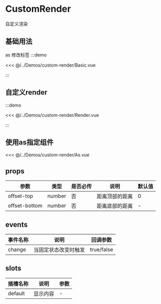 # CustomRender

自定义渲染

## 基础用法

as 修改标签
:::demo

<<< @/../Demos/custom-render/Basic.vue

:::

## 自定义render

:::demo

<<< @/../Demos/custom-render/Render.vue

:::

## 使用as指定组件

<<< @/../Demos/custom-render/As.vue

## props

| 参数 |  类型   | 是否必传 |   说明       | 默认值 |
| ---- | ------ | ----- | ------------- | ----- |
| offset-top | number | 否 | 距离顶部的距离 | 0 |
| offset-bottom | number | 否 | 距离底部的距离 | - |

## events

| 事件名称 |  说明   | 回调参数 |
| ---- | ------ | ----- |
| change | 当固定状态改变时触发 | true/false |

## slots

| 插槽名称 |  说明   | 参数 |
| ---- | ------ | ----- |
| default | 显示内容 | - |
